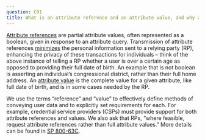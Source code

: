 ```yaml
---
question: C01
title: What is an attribute reference and an attribute value, and why are these terms used?
---
```

[Attribute references](https://pages.nist.gov/800-63-3/sp800-63-3.html#attribute-reference) are partial attribute values, often represented as a boolean, given in response to an attribute query. Transmission of attribute references [minimizes](https://pages.nist.gov/800-63-3/sp800-63c.html#minimization) the personal information sent to a relying party (RP), enhancing the privacy of these transactions for individuals – think of the above instance of telling a RP whether a user is over a certain age as opposed to providing their full date of birth. An example that is not boolean is asserting an individual’s congressional district, rather than their full home address. An [attribute value](https://pages.nist.gov/800-63-3/sp800-63-3.html#attribute-value) is the complete value for a given attribute, like full date of birth, and is in some cases needed by the RP.

We use the terms “reference” and “value” to effectively define methods of conveying user data and to explicitly set requirements for each. For example, credential service providers (CSPs) must provide support for both attribute references and values. We also ask that RPs, “where feasible, request attribute references rather than full attribute values.” More details can be found in [SP 800-63C](https://pages.nist.gov/800-63-3/sp800-63c.html#protecting-information).